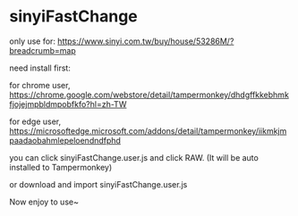 # sinyiFastChange

only use for: 
https://www.sinyi.com.tw/buy/house/53286M/?breadcrumb=map

need install first:

for chrome user, https://chrome.google.com/webstore/detail/tampermonkey/dhdgffkkebhmkfjojejmpbldmpobfkfo?hl=zh-TW

for edge user, https://microsoftedge.microsoft.com/addons/detail/tampermonkey/iikmkjmpaadaobahmlepeloendndfphd

you can click sinyiFastChange.user.js and click RAW. (It will be auto installed to Tampermonkey)

or download and import sinyiFastChange.user.js

Now enjoy to use~
